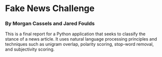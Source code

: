 # Fake News Challenge

### By Morgan Cassels and Jared Foulds
This is a final report for a Python application that seeks to classify the stance of a news article. It uses natural language processing principles and techniques such as unigram overlap, polarity scoring, stop-word removal, and subjectivity scoring.
